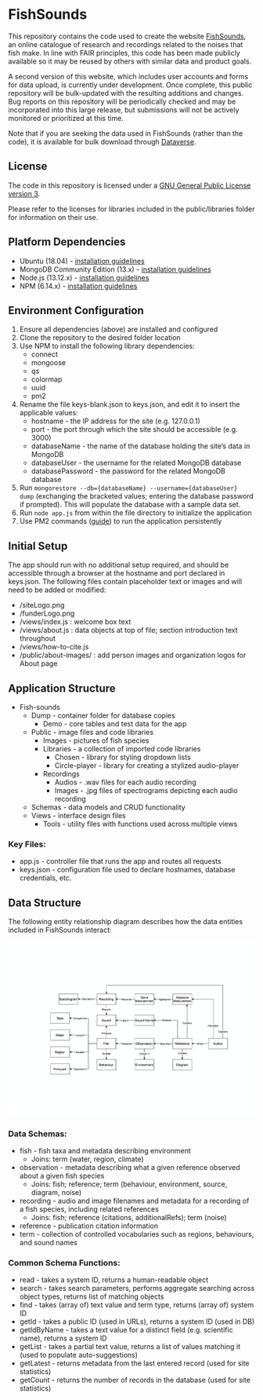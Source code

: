 # FishSounds

This repository contains the code used to create the website [FishSounds](https://fishsounds.net), an online catalogue of research and recordings related to the noises that fish make. In line with FAIR principles, this code has been made publicly available so it may be reused by others with similar data and product goals.

A second version of this website, which includes user accounts and forms for data upload, is currently under development. Once complete, this public repository will be bulk-updated with the resulting additions and changes. Bug reports on this repository will be periodically checked and may be incorporated into this large release, but submissions will not be actively monitored or prioritized at this time.

Note that if you are seeking the data used in FishSounds (rather than the code), it is available for bulk download through [Dataverse](https://doi.org/10.5683/SP2/TACOUX).

## License
The code in this repository is licensed under a [GNU General Public License version 3](https://opensource.org/licenses/GPL-3.0).

Please refer to the licenses for libraries included in the public/libraries folder for information on their use.

## Platform Dependencies
- Ubuntu (18.04) - [installation guidelines](https://ubuntu.com/tutorials/install-ubuntu-server#1-overview)
- MongoDB Community Edition (13.x) - [installation guidelines](https://docs.mongodb.com/manual/installation/#mongodb-community-edition-installation-tutorials)
- Node.js (13.12.x) - [installation guidelines](https://nodejs.org/en/download/)
- NPM (6.14.x) - [installation guidelines](https://docs.npmjs.com/downloading-and-installing-node-js-and-npm)

## Environment Configuration
1. Ensure all dependencies (above) are installed and configured
1. Clone the repository to the desired folder location
1. Use NPM to install the following library dependencies:
    - connect
    - mongoose
    - qs
    - colormap
    - uuid
    - pm2
1. Rename the file keys-blank.json to keys.json, and edit it to insert the applicable values:
    - hostname - the IP address for the site (e.g. 127.0.0.1)
    - port - the port through which the site should be accessible (e.g. 3000)
    - databaseName - the name of the database holding the site’s data in MongoDB
    - databaseUser - the username for the related MongoDB database
    - databasePassword - the password for the related MongoDB database
1. Run `mongorestore --db={databaseName} --username={databaseUser} dump` (exchanging the bracketed values; entering the database password if prompted). This will populate the database with a sample data set.
1. Run `node app.js` from within the file directory to initialize the application
1. Use PM2 commands ([guide](https://pm2.keymetrics.io/docs/usage/quick-start/)) to run the application persistently

## Initial Setup
The app should run with no additional setup required, and should be accessible through a browser at the hostname and port declared in keys.json. The following files contain placeholder text or images and will need to be added or modified:
- /siteLogo.png
- /funderLogo.png
- /views/index.js : welcome box text
- /views/about.js : data objects at top of file; section introduction text throughout
- /views/how-to-cite.js
- /public/about-images/ : add person images and organization logos for About page

## Application Structure
- Fish-sounds
    - Dump - container folder for database copies
        - Demo - core tables and test data for the app
    - Public - image files and code libraries
        - Images - pictures of fish species
        - Libraries - a collection of imported code libraries
            - Chosen - library for styling dropdown lists
            - Circle-player - library for creating a stylized audio-player
        - Recordings
            - Audios - .wav files for each audio recording
            - Images - .jpg files of spectrograms depicting each audio recording
    - Schemas - data models and CRUD functionality
    - Views - interface design files
        - Tools - utility files with functions used across multiple views


### Key Files:
- app.js - controller file that runs the app and routes all requests
- keys.json - configuration file used to declare hostnames, database credentials, etc.


## Data Structure
The following entity relationship diagram describes how the data entities included in FishSounds interact:

![entity relationship diagram of FishSounds data structure](FishSounds_ERD.png)

### Data Schemas:
- fish - fish taxa and metadata describing environment
    - Joins: term (water, region, climate)
- observation - metadata describing what a given reference observed about a given fish species
    - Joins: fish; reference; term (behaviour, environment, source, diagram, noise)
- recording - audio and image filenames and metadata for a recording of a fish species, including related references 
    - Joins: fish; reference (citations, additionalRefs); term (noise)
- reference - publication citation information
- term - collection of controlled vocabularies such as regions, behaviours, and sound names


### Common Schema Functions:
- read - takes a system ID, returns a human-readable object
- search - takes search parameters, performs aggregate searching across object types, returns list of matching objects
- find - takes (array of) text value and term type, returns (array of) system ID
- getId - takes a public ID (used in URLs), returns a system ID (used in DB)
- getIdByName - takes a text value for a distinct field (e.g. scientific name), returns a system ID
- getList - takes a partial text value, returns a list of values matching it (used to populate auto-suggestions)
- getLatest - returns metadata from the last entered record (used for site statistics)
- getCount - returns the number of records in the database (used for site statistics)



